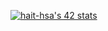 <a href=""><img src="https://badge.mediaplus.ma/greenbinary/hait-hsa" alt="hait-hsa's 42 stats" /></a>
